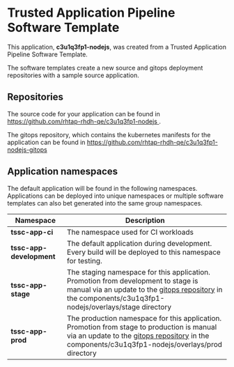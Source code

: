 # Trusted Application Pipeline Software Template

This application, **c3u1q3fp1-nodejs**, was created from a Trusted Application Pipeline Software Template.

The software templates create a new source and gitops deployment repositories with a sample source application. 

## Repositories

The source code for your application can be found in [https://github.com/rhtap-rhdh-qe/c3u1q3fp1-nodejs ](https://github.com/rhtap-rhdh-qe/c3u1q3fp1-nodejs ).
 
The gitops repository, which contains the kubernetes manifests for the application can be found in 
[https://github.com/rhtap-rhdh-qe/c3u1q3fp1-nodejs-gitops ](https://github.com/rhtap-rhdh-qe/c3u1q3fp1-nodejs-gitops ) 

## Application namespaces 

The default application will be found in the following namespaces. Applications can be deployed into unique namespaces or multiple software templates can also bet generated into the same group namespaces.  

|  Namespace   |  Description   |  
| -------- | -------- |
| **tssc-app-ci** | The namespace used for CI workloads |
| **tssc-app-development** | The default application during development. Every build will be deployed to this namespace for testing. |
| **tssc-app-stage** | The staging namespace for this application. Promotion from development to stage is manual via an update to the [gitops repository](https://github.com/rhtap-rhdh-qe/c3u1q3fp1-nodejs-gitops ) in the components/c3u1q3fp1-nodejs/overlays/stage directory |
| **tssc-app-prod** | The production namespace for this application. Promotion from stage to production is manual via an update to the [gitops repository](https://github.com/rhtap-rhdh-qe/c3u1q3fp1-nodejs-gitops ) in the components/c3u1q3fp1-nodejs/overlays/prod directory |